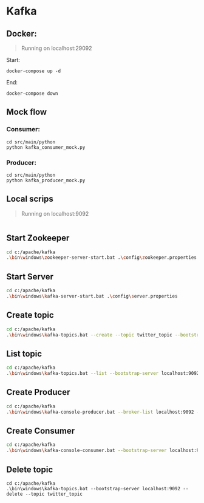 # Kafka

## Docker:

> Running on localhost:29092

Start:

```shell
docker-compose up -d
```

End:

```shell
docker-compose down
```

## Mock flow

### Consumer:

```shell
cd src/main/python 
python kafka_consumer_mock.py
```

### Producer:

```shell
cd src/main/python 
python kafka_producer_mock.py
```


## Local scrips

> Running on localhost:9092

```shell

```

## Start Zookeeper

```sh
cd c:/apache/kafka
.\bin\windows\zookeeper-server-start.bat .\config\zookeeper.properties
```

## Start Server

```sh
cd c:/apache/kafka
.\bin\windows\kafka-server-start.bat .\config\server.properties
```

## Create topic

```sh
cd c:/apache/kafka
.\bin\windows\kafka-topics.bat --create --topic twitter_topic --bootstrap-server localhost:9092 --partitions 1 --replication-factor 1
```

## List topic

```sh
cd c:/apache/kafka
.\bin\windows\kafka-topics.bat --list --bootstrap-server localhost:9092
```

## Create Producer

```sh
cd c:/apache/kafka
.\bin\windows\kafka-console-producer.bat --broker-list localhost:9092 --topic twitter_topic
```

## Create Consumer

```sh
cd c:/apache/kafka
.\bin\windows\kafka-console-consumer.bat --bootstrap-server localhost:9092 --topic twitter_topic --from-beginning
```

## Delete topic
```shell
cd c:/apache/kafka
.\bin\windows\kafka-topics.bat --bootstrap-server localhost:9092 --delete --topic twitter_topic
```